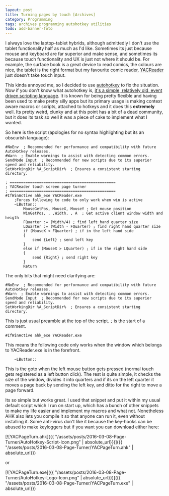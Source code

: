 ```yaml
---
layout: post
title: Turning pages by touch [Archives]
category: Programming
tags: archives programming autohotkey utilities
todo: add-banner-foto
---
```

I always love the laptop-tablet hybrids, although admittedly I don't use the tablet functionality half as much as I'd like. Sometimes its just because mouse and keyboard are far superior and make sense, and sometimes its because touch functionality and UX is just not where it should be. For example, the surface book is a great device to read comics, the colours are nice, the tablet is the right format  but my favourite comic reader, [YACReader](http://www.yacreader.com/) just doesn't take touch input.

This kinda annoyed me, so I decided to use [autohotkey](https://autohotkey.com/) to fix the situation. Now if you don't know what autohotkey is, [it's a simple, relatively old, event driven scripting language](https://en.wikipedia.org/wiki/AutoHotkey). It is known for being pretty flexible and having been used to make pretty silly apps but its primary usage is making context aware macros or scripts, attached to hotkeys and it does this **extremely** well. Its pretty weird, clunky and at this point has a bit of a dead community, but it does its task so well it was a piece of cake to implement what I wanted.

So here is the script (apologies for no syntax highlighting but its an obscurish language):

```
#NoEnv  ; Recommended for performance and compatibility with future AutoHotkey releases.
#Warn  ; Enable warnings to assist with detecting common errors.
SendMode Input  ; Recommended for new scripts due to its superior speed and reliability.
SetWorkingDir %A_ScriptDir%  ; Ensures a consistent starting directory.

; ===============================================
; YACReader touch screen page turner
; ===============================================
#IfWinActive ahk_exe YACReader.exe
	;Forces following to code to only work when win is active
	~LButton::
		MouseGetPos, MouseX, MouseY ; Get mouse position
		WinGetPos, , ,Width, , A  ; Get active client window width and heigth
		FQuarter := (Width/4) ; find left hand quarter size
		LQuarter := (Width - FQuarter) ; find right hand quarter size
		if (MouseX < FQuarter) ; if in the left hand side
		{
			send {Left} ; send left key
		}
		else if (MouseX > LQuarter) ; if in the right hand side
		{
			send {Right} ; send right key
		}
		Return

```

The only bits that might need clarifying are:
```
#NoEnv  ; Recommended for performance and compatibility with future AutoHotkey releases.
#Warn  ; Enable warnings to assist with detecting common errors.
SendMode Input  ; Recommended for new scripts due to its superior speed and reliability.
SetWorkingDir %A_ScriptDir%  ; Ensures a consistent starting directory.
```
This is just usual preamble at the top of the script. `;` is the start of a comment.
```
#IfWinActive ahk_exe YACReader.exe
```
This means the following code only works when the window which belongs to YACReader.exe is in the forefront.

```
	~LButton::
```
This is the goto when the left mouse button gets pressed (normal touch gets registered as a left button click). The rest is quite simple, it checks the size of the window, divides it into quarters and if its on the left quarter it moves a page back by sending the left key, and ditto for the right to move a page forward.

Its so simple but works great. I used that snippet and put it within my usual default script which I run on start up, which has a bunch of other snippets to make my life easier and implement my macros and what not. Nonetheless AHK also lets you compile it so that anyone can run it, even without installing it. Some anti-virus don't like it because the key-hooks can be abused to make keyloggers but if you want you can download either here:

[![YACPageTurn.ahk]({{ "/assets/posts/2016-03-08-Page-Turner/AutoHotkey-Script-Icon.png" | absolute_url}})]({{ "/assets/posts/2016-03-08-Page-Turner/YACPageTurn.ahk" | absolute_url}})

or

[![YACPageTurn.exe]({{ "/assets/posts/2016-03-08-Page-Turner/AutoHotkey-Logo-Icon.png" | absolute_url}})]({{ "/assets/posts/2016-03-08-Page-Turner/YACPageTurn.exe" | absolute_url}})
